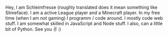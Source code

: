 Hey, I am Schleimfresse (roughly translated does it mean something like Slimeface). I am a active League player and a Minecraft player.
In my free time (when I am not gaming) I programm / code around. I mostly code web stuff. I am somewhat skilled in JavaScript and Node stuff. I also, can a little bit of Python.
See you ✌ :)
